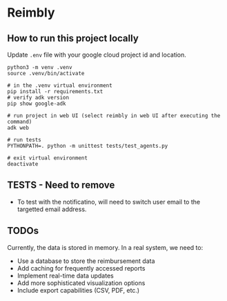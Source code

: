 # Reimbly

## How to run this project locally
Update `.env` file with your google cloud project id and location.

```
python3 -m venv .venv
source .venv/bin/activate

# in the .venv virtual environment
pip install -r requirements.txt
# verify adk version
pip show google-adk

# run project in web UI (select reimbly in web UI after executing the command)
adk web

# run tests
PYTHONPATH=. python -m unittest tests/test_agents.py

# exit virtual environment
deactivate
```

## TESTS - Need to remove
- To test with the notificatino, will need to switch user email to the targetted email address.


## TODOs
Currently, the data is stored in memory. In a real system, we need to:
- Use a database to store the reimbursement data
- Add caching for frequently accessed reports
- Implement real-time data updates
- Add more sophisticated visualization options
- Include export capabilities (CSV, PDF, etc.)